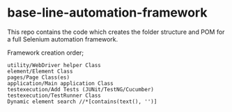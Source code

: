 # base-line-automation-framework
This repo contains the code which creates the folder structure and POM for a full Selenium automation framework.

Framework creation order;

```Create folder structure - main/application/element/pages/utility test/testexecution
utility/WebDriver helper Class
element/Element Class
pages/Page Class(es)
application/Main application Class
testexecution/Add Tests (JUNit/TestNG/Cucumber)
testexecution/TestRunner Class
Dynamic element search //*[contains(text(), '')]
    
